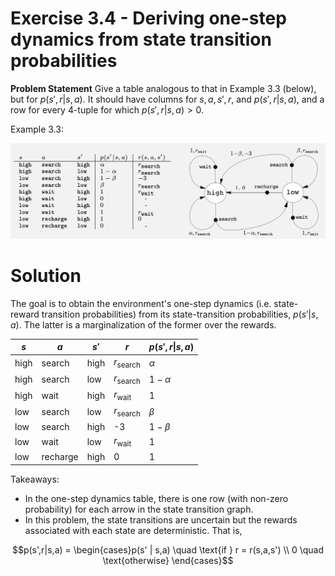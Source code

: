 # Exercise 3.4 - Deriving one-step dynamics from state transition probabilities

**Problem Statement**
Give a table analogous to that in Example 3.3 (below), but for $p(s',r|s,a)$. It should have columns for $s,a,s',r,$ and $p(s',r|s,a)$, and a row for every 4-tuple for which $p(s',r|s,a)>0.$

Example 3.3:

![ex3-3](ex3-3.png)

# Solution
The goal is to obtain the environment's one-step dynamics (i.e. state-reward transition probabilities) from its state-transition probabilities, $p(s'|s,a)$. The latter is a marginalization of the former over the rewards.

| $s$ | $a$ | $s'$ | $r$ | $p(s', r \| s, a)$ |
|---------|----------|-------|-------|-------|
| high | search | high | $r_\text{search}$ | $\alpha$ |
| high | search | low | $r_\text{search}$ | $1 - \alpha$ |
| high | wait | high | $r_\text{wait}$ | 1 |
| low | search | low | $r_\text{search}$ | $\beta$ |
| low | search | high | -3 | $1-\beta$ |
| low | wait | low | $r_\text{wait}$ | 1 |
| low | recharge | high | 0 | 1 |

Takeaways: 
* In the one-step dynamics table, there is one row (with non-zero probability) for each arrow in the state transition graph. 
* In this problem, the state transitions are uncertain but the rewards associated with each state are deterministic. That is,

$$p(s',r|s,a) = \begin{cases}p(s' | s,a) \quad \text{if } r = r(s,a,s') \\ 0 \quad \text{otherwise} \end{cases}$$